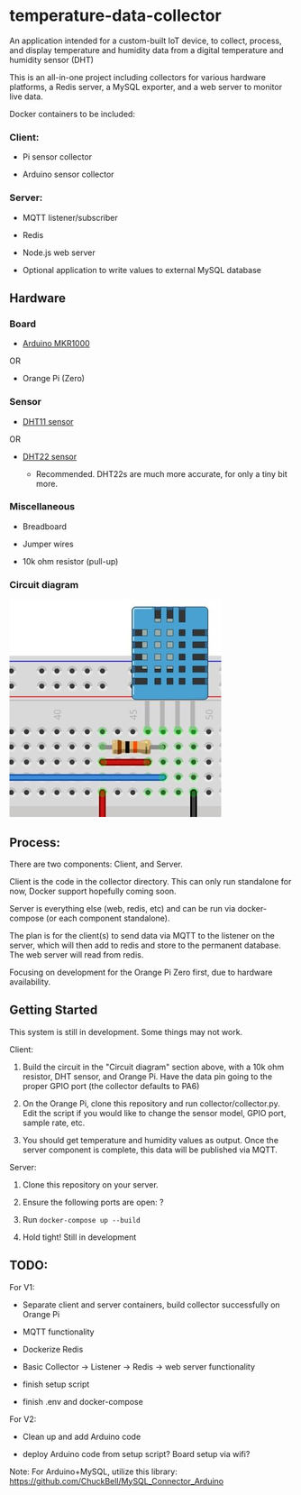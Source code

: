 # temperature-data-collector
An application intended for a custom-built IoT device, to collect, process, and display temperature and humidity data from a digital temperature and humidity sensor (DHT)

This is an all-in-one project including collectors for various hardware platforms, a Redis server, a MySQL exporter, and a web server to monitor live data.

Docker containers to be included:

### Client:

- Pi sensor collector

- Arduino sensor collector

### Server:

- MQTT listener/subscriber

- Redis

- Node.js web server

- Optional application to write values to external MySQL database

## Hardware

### Board

- [Arduino MKR1000](https://store-usa.arduino.cc/collections/boards/products/arduino-mkr1000-wifi-with-headers-mounted)

OR

- Orange Pi (Zero)


### Sensor

- [DHT11 sensor](https://www.amazon.com/Temperature-Humidity-Digital-3-3V-5V-Raspberry/dp/B07WT2HJ4F/ref=sr_1_1?keywords=dht11+sensor&qid=1638560461&sr=8-1)

OR

- [DHT22 sensor](https://www.adafruit.com/product/385)

	- Recommended. DHT22s are much more accurate, for only a tiny bit more.

### Miscellaneous

- Breadboard

- Jumper wires

- 10k ohm resistor (pull-up)


### Circuit diagram

![DHT circuit](dht-circuit.jpg)

## Process:

There are two components: Client, and Server.

Client is the code in the collector directory. This can only run standalone for now, Docker support hopefully coming soon.

Server is everything else (web, redis, etc) and can be run via docker-compose (or each component standalone).

The plan is for the client(s) to send data via MQTT to the listener on the server, which will then add to redis and store to the permanent database. The web server will read from redis.

Focusing on development for the Orange Pi Zero first, due to hardware availability.


## Getting Started

This system is still in development. Some things may not work.

Client:

1. Build the circuit in the "Circuit diagram" section above, with a 10k ohm resistor, DHT sensor, and Orange Pi. Have the data pin going to the proper GPIO port (the collector defaults to PA6)

2. On the Orange Pi, clone this repository and run collector/collector.py. Edit the script if you would like to change the sensor model, GPIO port, sample rate, etc.

3. You should get temperature and humidity values as output. Once the server component is complete, this data will be published via MQTT.

Server:

1. Clone this repository on your server.

2. Ensure the following ports are open: ?

3. Run `docker-compose up --build`

4. Hold tight! Still in development


## TODO:

For V1:

- Separate client and server containers, build collector successfully on Orange Pi

- MQTT functionality

- Dockerize Redis

- Basic Collector -> Listener -> Redis -> web server functionality

- finish setup script

- finish .env and docker-compose

For V2:

- Clean up and add Arduino code

- deploy Arduino code from setup script? Board setup via wifi?

Note: For Arduino+MySQL, utilize this library: https://github.com/ChuckBell/MySQL_Connector_Arduino
